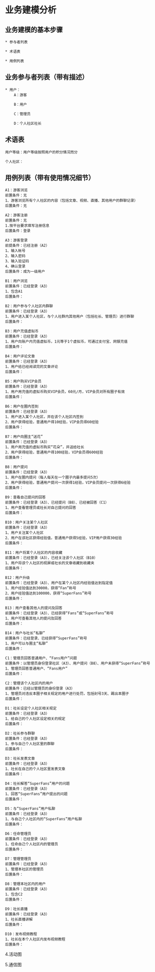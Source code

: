 ﻿# 业务建模分析

## 业务建模的基本步骤

	* 参与者列表

	* 术语表

	* 用例列表

## 业务参与者列表（带有描述）

	* 用户：
		A：游客

		B：用户

		C：管理员

		D：个人社区社长


## 术语表

	用户等级：用户等级按照用户的积分情况而分
		
	个人社区：

		

## 用例列表（带有使用情况细节）
	
	A1：游客浏览
	前置条件：无
	1、游客浏览所有个人社区的内容（包括文章、视频、直播、其他用户的群聊记录）
	后置条件：无

	A2：游客注册
	前置条件：无
	1.按平台要求填写注册信息
	后置条件：登录

	A3：游客登录
	前提条件：已经注册（A2）
	1、输入帐号
	2、输入密码
	3、输入验证码
	4、确认登录
	后置条件：成为一级用户

	B1：用户浏览
	前置条件：已经登录（A3）
	1、包含A1
	后置条件：
	
	B2：用户参与个人社区内群聊
	前置条件：已经登录（A3）
	1、用户进入某个人社区，与个人社群内其他用户（包括社长、管理员）进行群聊
	后置条件：
	
	B3：用户充值虚拟币
	前置条件：已经登录（A3）
	1、用户向账户内充值虚拟币，1元等于1个虚拟币，可通过支付宝、网银充值
	后置条件：

	B4：用户评论文章
	前置条件：已经登录（A3）
	1、用户给已经阅读完的文章评论
	后置条件：
	
	B5：用户购买VIP会员
	前置条件：已经登录（A3）
	1、用户用充值的虚拟币购买VIP会员，60元/月，VIP会员对所有圈子有效
	后置条件：

	B6：用户在圈内签到
	前置条件：已经登录（A3）
	1、用户进入某个人社区，并在该个人社区内签到
	2、用户获得经验，普通用户得10经验，VIP会员得60经验
	后置条件：

	B7：用户向圈主“送花”
	前置条件：已经登录（A3）
	1、用户用充值的虚拟币购买“花朵”，并送给社长
	2、用户获得经验，普通用户得100经验，VIP会员得600经验
	后置条件：

	B8：用户提问
	前置条件：已经登录（A3）
	1、用户在圈内提问（每人每天在一个圈子内最多提问5次）
	2、用户获得经验，普通用户提问一次获得1经验，VIP会员提问一次获得6经验
	后置条件：
	
	B9：查看自己提问的回答
	前置条件：已经登录（A3）、已经提问（B8）、已经被回答（C1）
	1、用户查看管理员或社长对自己提问的回答
	后置条件：

	B10：用户关注某个人社区
	前置条件：已经登录（A3）
	1、用户关注某个人社区
	2、用户在该社区获得经验值，普通用户获得5经验，VIP用户获得30经验
	后置条件：

	B11：用户将某个人社区的内容收藏
	前置条件：已经登录（A3），已经关注该个人社区（B10）
	1、用户将该个人社区的视屏或社长的文章收藏到收藏夹
	后置条件：

	B12：用户升级
	前置条件：已经登录（A3）、用户在某个人社区内经验值达到指定值
	1、用户经验值达到30000，获得“Fan”称号
	2、用户经验值达到100000，获得“SuperFans”称号
	后置条件：

	B13：用户查看其他人的提问及回答
	前置条件：已经登录（A3）、已经获得“Fans”或“SuperFans”称号
	1、用户可查看其他人的提问及回答
	后置条件：

	B14：用户与社长“私聊”
	前置条件：已经登录、已经获得“SuperFans”称号
	1、用户可以与圈主“私聊”
	后置条件：

	C1：管理员回答普通用户、“Fans用户”问题
	前置条件：以管理员身份登录社区（A3）、用户提问（B8）、用户未获得“SuperFans”称号
	1、管理员回答普通用户、“Fans用户”
	后置条件：

	C2：管理该个人社区内的用户
	前置条件：已经以管理员的身份登录（A3）
	1、管理员对违反本圈子相关规定的用户进行处罚，包括封号3天、踢出本圈子
	后置条件：
	
	D1：社长设定个人社区相关规定
	前置条件：已经登录（A3）
	1、给自己的个人社区设定相关的规定
	后置条件：

	D2：社长参与群聊
	前置条件：已经登录（A3）
	1、参与自己个人社区里的群聊
	后置条件：

	D3：社长发表文章
	前置条件：已经登录（A3）
	1、社长在自己的个人社区里发表文章
	后置条件：

	D4：社长解答“SuperFans”用户的问题
	前置条件：已经登录（A3）
	1、回答“SuperFans”用户提出的问题
	后置条件：
	
	D5：与“SuperFans”用户私聊
	前置条件：已经登录（A3）
	1、与自己个人社区内的“SuperFans”用户私聊
	后置条件：
	
	D6：任命管理员
	前置条件：已经登录（A3）
	1、任命自己个人社区内的管理员
	后置条件：

	D7：管理管理员
	前置条件：已经登录（A3）
	1、管理本社区的管理员
	后置条件：

	D8：管理本社区内的用户
	前置条件：已经登录（A3）
	1、包含C2
	后置条件：

	D9：社长直播
	前置条件：已经登录（A3）
	1、社长直播讲解
	后置条件：

	D10：发布视频教程
	1、社长在本个人社区内发布视频教程
	后置条件：

4.活动图

5.通信图
